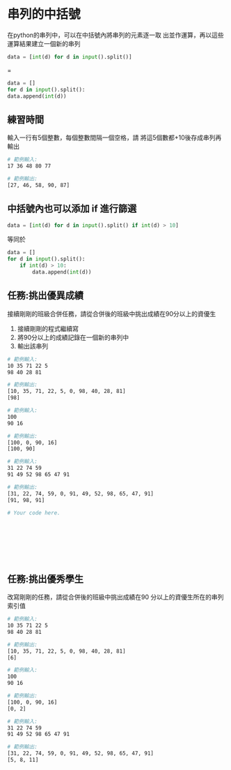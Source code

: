 # 串列的中括號

在python的串列中，可以在中括號內將串列的元素逐一取 出並作運算，再以這些運算結果建立一個新的串列

```python
data = [int(d) for d in input().split()]
```

\=

```python
data = []
for d in input().split():
data.append(int(d))
```

## 練習時間

輸入一行有5個整數，每個整數間隔一個空格，請 將這5個數都+10後存成串列再輸出

```bash
# 範例輸入:
17 36 48 80 77

# 範例輸出:
[27, 46, 58, 90, 87]
```

## 中括號內也可以添加 if 進行篩選

```python
data = [int(d) for d in input().split() if int(d) > 10]
```

等同於

```python
data = []
for d in input().split():
    if int(d) > 10:
        data.append(int(d))
```

## 任務:挑出優異成績

接續剛剛的班級合併任務，請從合併後的班級中挑出成績在90分以上的資優生

1. 接續剛剛的程式繼續寫
2. 將90分以上的成績記錄在一個新的串列中
3. 輸出該串列

```bash
# 範例輸入:
10 35 71 22 5
98 40 28 81

# 範例輸出:
[10, 35, 71, 22, 5, 0, 98, 40, 28, 81]
[98]
```

```bash
# 範例輸入:
100
90 16

# 範例輸出:
[100, 0, 90, 16]
[100, 90]
```

```bash
# 範例輸入:
31 22 74 59
91 49 52 98 65 47 91

# 範例輸出:
[31, 22, 74, 59, 0, 91, 49, 52, 98, 65, 47, 91]
[91, 98, 91]
```

```python
# Your code here.









```

## 任務:挑出優秀學生

改寫剛剛的任務，請從合併後的班級中挑出成績在90 分以上的資優生所在的串列索引值

```bash
# 範例輸入:
10 35 71 22 5
98 40 28 81

# 範例輸出:
[10, 35, 71, 22, 5, 0, 98, 40, 28, 81]
[6]
```

```bash
# 範例輸入:
100
90 16

# 範例輸出:
[100, 0, 90, 16]
[0, 2]
```

```bash
# 範例輸入:
31 22 74 59
91 49 52 98 65 47 91

# 範例輸出:
[31, 22, 74, 59, 0, 91, 49, 52, 98, 65, 47, 91]
[5, 8, 11]
```
